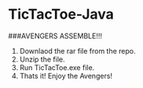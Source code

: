 # TicTacToe-Java

###AVENGERS ASSEMBLE!!!

1. Downlaod the rar file from the repo.
2. Unzip the file.
3. Run TicTacToe.exe file.
4. Thats it! Enjoy the Avengers!
   
